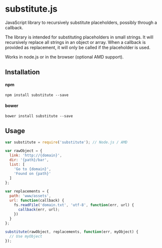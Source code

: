 # substitute.js
JavaScript library to recursively substitute placeholders, possibly through a callback.

The library is intended for substituting placeholders in small strings. It will recursively replace all strings in an
object or array. When a callback is provided as replacement, it will only be called if the placeholder is used.

Works in node.js or in the browser (optional AMD support).


## Installation

#### npm

    npm install substitute --save
   
#### bower

    bower install substitute --save
    
   
## Usage

```js
var substitute = require('substitute'); // Node.js / AMD

var rawObject = {
  link: 'http://{domain}',
  dir: '{path}/bar',
  list: [
    'Go to {domain}',
    'Found on {path}'
  ]
};

var replacements = {
  path: 'www/assets',
  url: function(callback) {
    fs.readFile('domain.txt', 'utf-8', function(err, url) {
      callback(err, url);
    })
  }
};

substitute(rawObject, replacements, function(err, myObject) {
  // Use myObject
});
```

